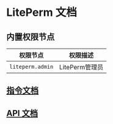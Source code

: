 # LitePerm 文档

## 内置权限节点

| 权限节点 | 权限描述 |
| --- | --- |
| `liteperm.admin` | LitePerm管理员 |

## [指令文档](./docs/commands)

## [API 文档](./docs/API.md)
